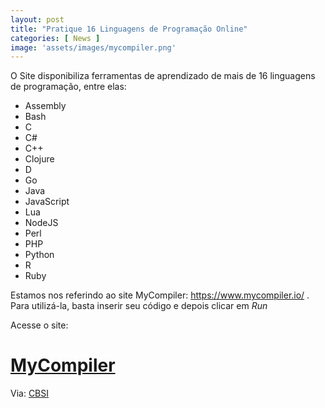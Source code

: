 ```yaml
---
layout: post
title: "Pratique 16 Linguagens de Programação Online"
categories: [ News ]
image: 'assets/images/mycompiler.png'
---
```


O Site disponibiliza ferramentas de aprendizado de mais de 16 linguagens de programação, entre elas:

+ Assembly
+ Bash
+ C
+ C#
+ C++
+ Clojure
+ D
+ Go
+ Java
+ JavaScript
+ Lua
+ NodeJS
+ Perl
+ PHP
+ Python
+ R
+ Ruby

Estamos nos referindo ao site MyCompiler: <https://www.mycompiler.io/>  . Para utilizá-la, basta inserir seu código e depois clicar em *Run*

Acesse o site:

# [MyCompiler](https://www.mycompiler.io/)

Via: [CBSI](https://www.cbsi.net.br/2019/10/como-praticar-com-16-linguagens-de.html)
